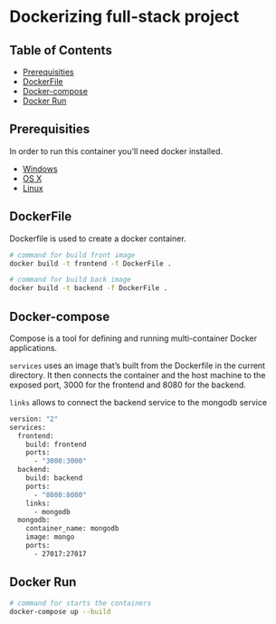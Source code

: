 Dockerizing full-stack project
===================
## Table of Contents

- [Prerequisities](#prerequisities)
- [DockerFile](#dockerfile)
- [Docker-compose](#docker-compose)
- [Docker Run](#docker-run)

## Prerequisities


In order to run this container you'll need docker installed.

* [Windows](https://docs.docker.com/windows/started)
* [OS X](https://docs.docker.com/mac/started/)
* [Linux](https://docs.docker.com/linux/started/)


## DockerFile

Dockerfile is used to create a docker container.

```bash
# command for build front image
docker build -t frontend -f DockerFile .

# command for build back image
docker build -t backend -f DockerFile .
```

## Docker-compose

Compose is a tool for defining and running multi-container Docker applications.

`services` uses an image that’s built from the Dockerfile in the current directory. It then connects the container and the host machine to the exposed port, 3000 for the frontend and 8080 for the backend.

`links` allows to connect the backend service to the mongodb service

```bash
version: "2"
services:
  frontend:
    build: frontend
    ports:
      - "3000:3000"
  backend:
    build: backend
    ports:
      - "8080:8080"
    links:
      - mongodb
  mongodb:
    container_name: mongodb
    image: mongo
    ports:
      - 27017:27017

```

## Docker Run

```bash
# command for starts the containers
docker-compose up --build
```
